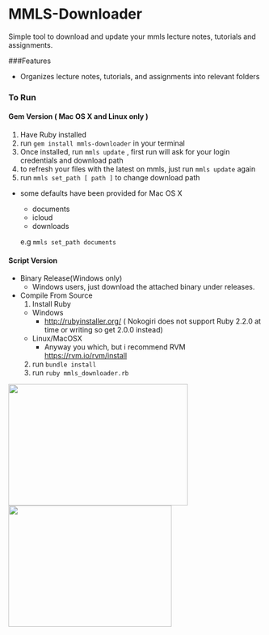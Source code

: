 # MMLS-Downloader
Simple tool to download and update your mmls lecture notes, tutorials and assignments.

###Features
- Organizes lecture notes, tutorials, and assignments into relevant folders


### To Run
#### Gem Version ( Mac OS X and Linux only )
1. Have Ruby installed
2. run ` gem install mmls-downloader ` in your terminal
3. Once installed, run ` mmls update ` , first run will ask for your login credentials and download path
4. to refresh your files with the latest on mmls, just run ` mmls update ` again
5. run ` mmls set_path [ path ] ` to change download path
  - some defaults have been provided for Mac OS X
    - documents
    - icloud
    - downloads
    
    e.g ` mmls set_path documents `
    

#### Script Version
- Binary Release(Windows only)
  - Windows users, just download the attached binary under releases.
- Compile From Source
  1. Install Ruby
    - Windows 
      - http://rubyinstaller.org/ ( Nokogiri does not support Ruby 2.2.0 at time or writing so get 2.0.0   instead)
    - Linux/MacOSX 
      - Anyway you which, but i recommend RVM https://rvm.io/rvm/install
  2. run ` bundle install `
  3. run ` ruby mmls_downloader.rb `
  
[<img src="https://cloud.githubusercontent.com/assets/7908951/10385129/646fac8a-6e77-11e5-80cc-cd52798853d3.png" width=355 height=240>](Example)
[<img src="https://cloud.githubusercontent.com/assets/7908951/10385130/6470c084-6e77-11e5-8a87-92d3737f3c52.png" width=323 height=240>](Example)
